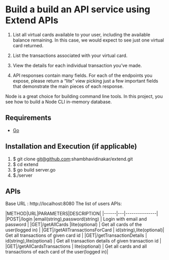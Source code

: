 # Build a build an API service using Extend APIs

1. List all virtual cards available to your user, including the available balance remaining. In this case, we would expect to see just one virtual card returned.

2. List the transactions associated with your virtual card.

3. View the details for each individual transaction you’ve made.

4. API responses contain many fields. For each of the endpoints you expose, please return a “lite” view picking just a few important fields that demonstrate the main pieces of each response.

Node is a great choice for building command line tools.
In this project, you see how to build a Node CLI in-memory database.

## Requirements
* [Go](https://go.dev/)

## Installation and Execution (if applicable)

1. $ git clone git@github.com:shambhavidinakar/extend.git
2. $ cd extend
3. $ go build server.go 
4. $./server

## APIs

Base URL : http://localhost:8080
The list of users APIs:

|METHOD|URL|PARAMETERS|DESCRIPTION|
|------|---|---------------|
|POST|/login |email(string),password(string) | Login with email and password |
|GET|/getAllCards |lite(optional) | Get all cards of the user(logged in) |
|GET|/getAllTransactionsForCard | id(string),lite(optional)| Get all transactions of given card id |
|GET|/getTransactionDetails | id(string),lite(optional) | Get all transaction details of given transaction id |
|GET|/getAllCardsTransactions | lite(optional) | Get all cards and all transactions of each card of the user(logged in)|

